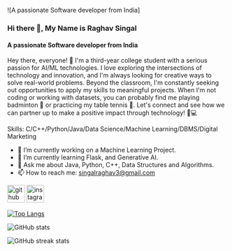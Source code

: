 ![A passionate Software developer from India]

### Hi there 👋, My Name is Raghav Singal
#### A passionate Software developer from India

Hey there, everyone! 👋 I'm a third-year college student with a serious passion for AI/ML technologies. I love exploring the intersections of technology and innovation, and I'm always looking for creative ways to solve real-world problems. Beyond the classroom, I'm constantly seeking out opportunities to apply my skills to meaningful projects. When I'm not coding or working with datasets, you can probably find me playing badminton 🏸 or practicing my table tennis 🏓. Let's connect and see how we can partner up to make a positive impact through technology! 🤝💻 

Skills: C/C++/Python/Java/Data Science/Machine Learning/DBMS/Digital Marketing

- 🔭 I’m currently working on a Machine Learning Project. 
- 🌱 I’m currently learning Flask, and Generative AI. 
- 💬 Ask me about Java, Python, C++, Data Structures and Algorithms. 
- 📫 How to reach me: singalraghav3@gmail.com 


[<img src='https://cdn.jsdelivr.net/npm/simple-icons@3.0.1/icons/github.svg' alt='github' height='40'>](https://github.com/RaghavSingal2002)  [<img src='https://cdn.jsdelivr.net/npm/simple-icons@3.0.1/icons/instagram.svg' alt='instagram' height='40'>](https://www.instagram.com/raghavsingal3/)  

[![Top Langs](https://github-readme-stats.vercel.app/api/top-langs/?username=RaghavSingal2002)](https://github.com/anuraghazra/github-readme-stats)

![GitHub stats](https://github-readme-stats.vercel.app/api?username=RaghavSingal2002&show_icons=true)  

![GitHub streak stats](https://streak-stats.demolab.com/?user=RaghavSingal2002)  

